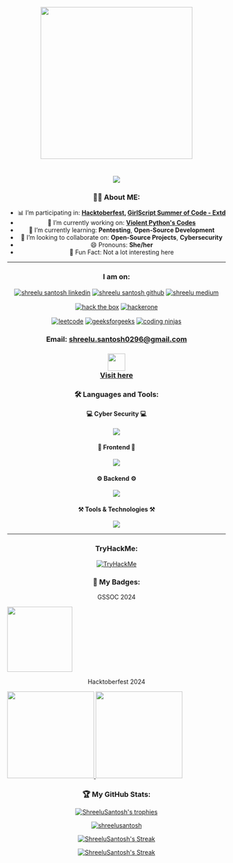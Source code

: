 <p align="center">
    <img src="https://raw.githubusercontent.com/sanjay-kv/sanjay-kv/main/Assets/illustration.png" min-width="300px" max-width="300px" width="350px" align="center"> 
</p>

<h1 align="center">
    <img src="https://readme-typing-svg.herokuapp.com/?font=Jetbrains+mono&size=35&center=true&vCenter=true&width=500&height=70&duration=4000&lines=Hey+There!;+I'm+Shreelu!;" />
</h1>

<h3 align="center">👩‍💻 About ME:</h3>

<ul align="center">
    <li>📊 I’m participating in: <b><a href="https://hacktoberfest.com/">Hacktoberfest</a>, <a href="https://gssoc.girlscript.tech/">GirlScript Summer of Code - Extd</a></b></li>
    <li>🔭 I’m currently working on: <b><a href="https://github.com/ShreeluSantosh/Violent-Python-A-Cookbook-for-Pentesters-Hackers-Forensics-Code-files">Violent Python's Codes</a></b></li>
    <li>🌱 I’m currently learning: <b>Pentesting</b>, <b>Open-Source Development</b></li>
    <li>👯 I’m looking to collaborate on: <b>Open-Source Projects</b>, <b>Cybersecurity</b></li>
    <li>😄 Pronouns: <b>She/her</b></li>
    <li>🎈 Fun Fact: Not a lot interesting here</li>
</ul>

<hr>

<h3 align="center">I am on:</h3>
<p align="center">
    <a href="https://www.linkedin.com/in/shreelu-santosh/" target="blank"><img align="center" src="https://img.shields.io/badge/Linkedin-0e76a8?style=for-the-badge&logo=Linkedin&logoColor=white" alt="shreelu santosh linkedin" /></a>
    <a href="https://github.com/ShreeluSantosh" target="blank"><img align="center" src="https://img.shields.io/badge/Github-333?style=for-the-badge&logo=Github&logoColor=white" alt="shreelu santosh github" /></a>
    <a href="https://medium.com/@Lun4rC1ph3r"><img align="center" src="https://img.shields.io/badge/Medium-12100E?style=for-the-badge&logo=medium&logoColor=white" alt="shreelu medium" /></a>
    <br>
</p>
<p align="center">
    <a href="" target="blank"><img align="center" src ="https://img.shields.io/badge/HackTheBox-111927?style=for-the-badge&logo=Hack%20The%20Box&logoColor=9FEF00" alt="hack the box" /></a>
    <a href="" target="blank"><img align="center" src="https://img.shields.io/badge/Hackerone-494649?style=for-the-badge&logo=hackerone&logoColor=white" alt="hackerone" /></a>
    <br>
</p>
<p align="center">
    <a href="" target="blank"><img align="center" src="https://img.shields.io/badge/-LeetCode-FFA116?style=for-the-badge&logo=LeetCode&logoColor=black" alt="leetcode" /></a>
    <a href="" target="blank"><img align="center" src="https://img.shields.io/badge/GeeksforGeeks-298D46?style=for-the-badge&logo=geeksforgeeks&logoColor=white" alt="geeksforgeeks" /></a>
    <a href="" target="blank"><img align="center" src="https://img.shields.io/badge/coding%20ninjas-DD6620?style=for-the-badge&logo=codingninjas&logoColor=black" alt="coding ninjas" /></a>
</p>
<h3 align="center">
    Email: <a href="mailto:shreelu.santosh0296@gmail.com"> shreelu.santosh0296@gmail.com </a>
</h3>
<h3 align="center">
    <img src="https://readme-typing-svg.herokuapp.com/?font=Righteous&size=35&center=true&vCenter=true&width=500&height=70&duration=4000&lines=Portfolio+Website+🚀;" height="40"> <br>
    <a href="http://shreelusantosh.xyz">Visit here</a>
</h3>

<h3 align="center"> 🛠️ Languages and Tools:</h3>

<h4 align="center">💻 Cyber Security 💻</h4>
<p align="center">
  <a href="https://skillicons.dev">
    <img src="https://skillicons.dev/icons?i=linux,kali,debian,bash" />
  </a>
</p>

<h4 align="center">🎨 Frontend 🎨</h4>
<p align="center">
  <a href="https://skillicons.dev">
    <img src="https://skillicons.dev/icons?i=html,css,js,react,tailwind" />
  </a>
</p>

<h4 align="center">⚙️ Backend ⚙️</h4>
<p align="center">
  <a href="https://skillicons.dev">
    <img src="https://skillicons.dev/icons?i=python,nodejs,express,mongo,mysql" />
  </a>
</p>

<h4 align="center">⚒️ Tools & Technologies ⚒️</h4>
<p align="center">
  <a href="https://skillicons.dev">
    <img src="https://skillicons.dev/icons?i=git,github,azure,postman" />
  </a>
</p>
   
<hr>

<h3 align="center">TryHackMe:</h3>
<p align="center">
<a href="https://www.tryhackme.com/p/Lun4rC1ph3r">
<img src="https://tryhackme-badges.s3.amazonaws.com/Lun4rC1ph3r.png" alt="TryHackMe">
</a>
</p>

<h3 align="center">🏅 My Badges:</h3> 
<p align="center">GSSOC 2024</p>
<div style='display:flex; align-items:center;' align='center'>
<a href="https://gssoc.girlscript.tech/leaderboard?year=2024">
    <img src="https://github.com/user-attachments/assets/282d7565-9962-41e8-8fa5-5b69d8adbf9e" height="150"/>
</a>
</div>
<p align="center">Hacktoberfest 2024</p>
<div style='display:flex; align-items:center;' align="center">
    <a href="https://www.holopin.io/@shreelusantosh#">
    <img src="https://github.com/user-attachments/assets/bd8cd0ae-8450-4114-9424-87da826a827d" height="200px" />
    <img src="https://github.com/user-attachments/assets/14d5edea-e260-446e-adb3-e5a4d5ec7286" height="200px"/>
    </a>
</div>  

<h3 align="center">🏆 My GitHub Stats:</h3> 
<p align="center"> <a href="https://github.com/ryo-ma/github-profile-trophy"><img src="https://github-profile-trophy.vercel.app/?username=shreelusantosh" alt="ShreeluSantosh's trophies" /></a> </p>
<p align="center"> <a href="https://github.com/ryo-ma/github-profile-trophy"><img src="https://github-readme-stats-stp2003.vercel.app/api?username=ShreeluSantosh&show_icons=true&border_radius=7.6" alt="shreelusantosh" /></a> </p>
<p align="center"> <a href="https://git.io/streak-stats"><img src="http://github-readme-streak-stats.herokuapp.com?user=ShreeluSantosh" alt="ShreeluSantosh's Streak" /></a> </p>
<p align="center"> <a href="https://github.com/ShreeluSantosh/github-readme-stats"><img src="https://github-readme-stats-stp2003.vercel.app/api/top-langs/?username=ShreeluSantosh&layout=compact&border_radius=7.6" alt="ShreeluSantosh's Streak" /></a> </p>
